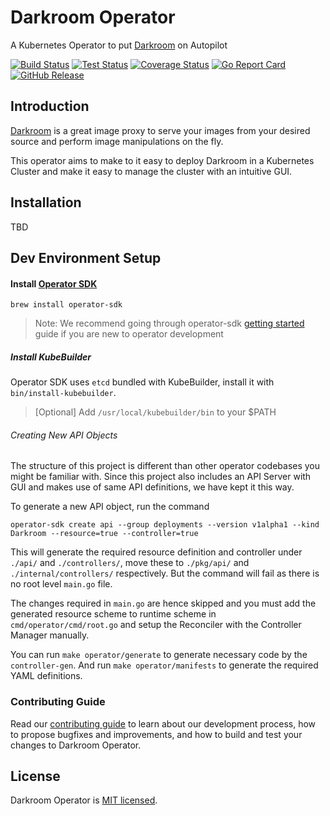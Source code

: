 # Darkroom Operator

A Kubernetes Operator to put [Darkroom](https://github.com/gojek/darkroom) on Autopilot

[![Build Status](https://github.com/gojekfarm/darkroom-operator/workflows/Build/badge.svg)](https://github.com/gojekfarm/darkroom-operator/actions?query=workflow%3ABuild)
[![Test Status](https://github.com/gojekfarm/darkroom-operator/workflows/Test/badge.svg)](https://github.com/gojekfarm/darkroom-operator/actions?query=workflow%3ATest)
[![Coverage Status](https://coveralls.io/repos/github/gojekfarm/darkroom-operator/badge.svg?branch=master)](https://coveralls.io/github/gojekfarm/darkroom-operator?branch=master)
[![Go Report Card](https://goreportcard.com/badge/github.com/gojekfarm/darkroom-operator)](https://goreportcard.com/report/github.com/gojekfarm/darkroom-operator)
[![GitHub Release](https://img.shields.io/github/release/gojekfarm/darkroom-operator.svg?style=flat)](https://github.com/gojekfarm/darkroom-operator/releases)

## Introduction

[Darkroom](https://github.com/gojek/darkroom) is a great image proxy to serve your images from your desired source and perform image manipulations on the fly.

This operator aims to make to it easy to deploy Darkroom in a Kubernetes Cluster and make it easy to manage the cluster with an intuitive GUI. 

## Installation

TBD

## Dev Environment Setup

#### Install [Operator SDK](https://sdk.operatorframework.io/docs/installation/install-operator-sdk/)

```shell script
brew install operator-sdk
```

> Note: We recommend going through operator-sdk [getting started](https://sdk.operatorframework.io/docs/building-operators/golang/quickstart/) guide if you are new to operator development

##### Install KubeBuilder

Operator SDK uses `etcd` bundled with KubeBuilder, install it with `bin/install-kubebuilder`.
> [Optional] Add `/usr/local/kubebuilder/bin` to your $PATH

###### Creating New API Objects

The structure of this project is different than other operator codebases you might be familiar with. Since this project also includes an API Server with GUI and makes use of same API definitions, we have kept it this way.

To generate a new API object, run the command
```shell script
operator-sdk create api --group deployments --version v1alpha1 --kind Darkroom --resource=true --controller=true
```

This will generate the required resource definition and controller under `./api/` and `./controllers/`, move these to `./pkg/api/` and `./internal/controllers/` respectively. But the command will fail as there is no root level `main.go` file.

The changes required in `main.go` are hence skipped and you must add the generated resource scheme to runtime scheme in `cmd/operator/cmd/root.go` and setup the Reconciler with the Controller Manager manually.

You can run `make operator/generate` to generate necessary code by the `controller-gen`. And run `make operator/manifests` to generate the required YAML definitions.

### Contributing Guide

Read our [contributing guide](./CONTRIBUTING.md) to learn about our development process, how to propose bugfixes and improvements, and how to build and test your changes to Darkroom Operator.

## License

Darkroom Operator is [MIT licensed](./LICENSE).
